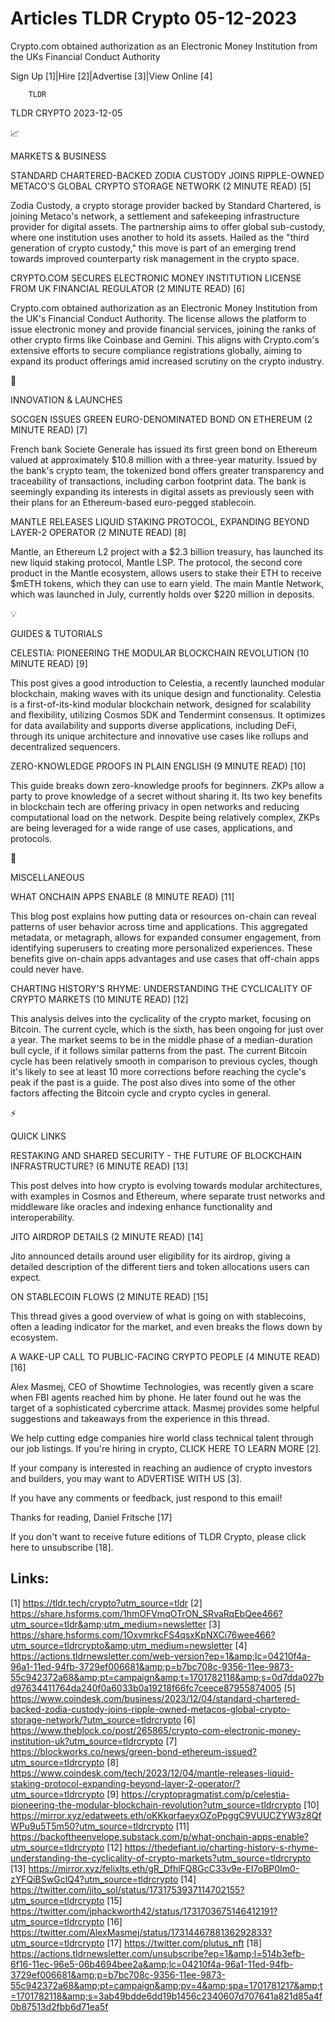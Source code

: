 # Articles TLDR Crypto 05-12-2023

Crypto.com obtained authorization as an Electronic Money Institution
from the UKs Financial Conduct Authority  

Sign Up [1]|Hire [2]|Advertise [3]|View Online [4] 

		TLDR 

TLDR CRYPTO 2023-12-05

📈 

MARKETS & BUSINESS

 STANDARD CHARTERED-BACKED ZODIA CUSTODY JOINS RIPPLE-OWNED METACO’S
GLOBAL CRYPTO STORAGE NETWORK (2 MINUTE READ) [5] 

 Zodia Custody, a crypto storage provider backed by Standard
Chartered, is joining Metaco's network, a settlement and safekeeping
infrastructure provider for digital assets. The partnership aims to
offer global sub-custody, where one institution uses another to hold
its assets. Hailed as the "third generation of crypto custody," this
move is part of an emerging trend towards improved counterparty risk
management in the crypto space. 

 CRYPTO.COM SECURES ELECTRONIC MONEY INSTITUTION LICENSE FROM UK
FINANCIAL REGULATOR (2 MINUTE READ) [6] 

 Crypto.com obtained authorization as an Electronic Money Institution
from the UK's Financial Conduct Authority. The license allows the
platform to issue electronic money and provide financial services,
joining the ranks of other crypto firms like Coinbase and Gemini. This
aligns with Crypto.com's extensive efforts to secure compliance
registrations globally, aiming to expand its product offerings amid
increased scrutiny on the crypto industry. 

🚀 

INNOVATION & LAUNCHES

 SOCGEN ISSUES GREEN EURO-DENOMINATED BOND ON ETHEREUM (2 MINUTE READ)
[7] 

 French bank Societe Generale has issued its first green bond on
Ethereum valued at approximately $10.8 million with a three-year
maturity. Issued by the bank's crypto team, the tokenized bond offers
greater transparency and traceability of transactions, including
carbon footprint data. The bank is seemingly expanding its interests
in digital assets as previously seen with their plans for an
Ethereum-based euro-pegged stablecoin. 

 MANTLE RELEASES LIQUID STAKING PROTOCOL, EXPANDING BEYOND LAYER-2
OPERATOR (2 MINUTE READ) [8] 

 Mantle, an Ethereum L2 project with a $2.3 billion treasury, has
launched its new liquid staking protocol, Mantle LSP. The protocol,
the second core product in the Mantle ecosystem, allows users to stake
their ETH to receive $mETH tokens, which they can use to earn yield.
The main Mantle Network, which was launched in July, currently holds
over $220 million in deposits. 

💡 

GUIDES & TUTORIALS

 CELESTIA: PIONEERING THE MODULAR BLOCKCHAIN REVOLUTION (10 MINUTE
READ) [9] 

 This post gives a good introduction to Celestia, a recently launched
modular blockchain, making waves with its unique design and
functionality. Celestia is a first-of-its-kind modular blockchain
network, designed for scalability and flexibility, utilizing Cosmos
SDK and Tendermint consensus. It optimizes for data availability and
supports diverse applications, including DeFi, through its unique
architecture and innovative use cases like rollups and decentralized
sequencers. 

 ZERO-KNOWLEDGE PROOFS IN PLAIN ENGLISH (9 MINUTE READ) [10] 

 This guide breaks down zero-knowledge proofs for beginners. ZKPs
allow a party to prove knowledge of a secret without sharing it. Its
two key benefits in blockchain tech are offering privacy in open
networks and reducing computational load on the network. Despite being
relatively complex, ZKPs are being leveraged for a wide range of use
cases, applications, and protocols. 

🦄 

MISCELLANEOUS

 WHAT ONCHAIN APPS ENABLE (8 MINUTE READ) [11] 

 This blog post explains how putting data or resources on-chain can
reveal patterns of user behavior across time and applications. This
aggregated metadata, or metagraph, allows for expanded consumer
engagement, from identifying superusers to creating more personalized
experiences. These benefits give on-chain apps advantages and use
cases that off-chain apps could never have. 

 CHARTING HISTORY'S RHYME: UNDERSTANDING THE CYCLICALITY OF CRYPTO
MARKETS (10 MINUTE READ) [12] 

 This analysis delves into the cyclicality of the crypto market,
focusing on Bitcoin. The current cycle, which is the sixth, has been
ongoing for just over a year. The market seems to be in the middle
phase of a median-duration bull cycle, if it follows similar patterns
from the past. The current Bitcoin cycle has been relatively smooth in
comparison to previous cycles, though it's likely to see at least 10
more corrections before reaching the cycle's peak if the past is a
guide. The post also dives into some of the other factors affecting
the Bitcoin cycle and crypto cycles in general. 

⚡ 

QUICK LINKS

 RESTAKING AND SHARED SECURITY - THE FUTURE OF BLOCKCHAIN
INFRASTRUCTURE? (6 MINUTE READ) [13] 

 This post delves into how crypto is evolving towards modular
architectures, with examples in Cosmos and Ethereum, where separate
trust networks and middleware like oracles and indexing enhance
functionality and interoperability. 

 JITO AIRDROP DETAILS (2 MINUTE READ) [14] 

 Jito announced details around user eligibility for its airdrop,
giving a detailed description of the different tiers and token
allocations users can expect. 

 ON STABLECOIN FLOWS (2 MINUTE READ) [15] 

 This thread gives a good overview of what is going on with
stablecoins, often a leading indicator for the market, and even breaks
the flows down by ecosystem. 

 A WAKE-UP CALL TO PUBLIC-FACING CRYPTO PEOPLE (4 MINUTE READ) [16] 

 Alex Masmej, CEO of Showtime Technologies, was recently given a scare
when FBI agents reached him by phone. He later found out he was the
target of a sophisticated cybercrime attack. Masmej provides some
helpful suggestions and takeaways from the experience in this thread. 

 We help cutting edge companies hire world class technical talent
through our job listings. If you're hiring in crypto, CLICK HERE TO
LEARN MORE [2]. 

If your company is interested in reaching an audience of crypto
investors and builders, you may want to ADVERTISE WITH US [3]. 

If you have any comments or feedback, just respond to this email! 

Thanks for reading, 
Daniel Fritsche [17] 

If you don't want to receive future editions of TLDR Crypto,
please click here to unsubscribe [18]. 

 

Links:
------
[1] https://tldr.tech/crypto?utm_source=tldr
[2] https://share.hsforms.com/1hmOFVmqOTrON_SRvaRqEbQee466?utm_source=tldr&amp;utm_medium=newsletter
[3] https://share.hsforms.com/1OxvmrkcFS4qsxKpNXCi76wee466?utm_source=tldrcrypto&amp;utm_medium=newsletter
[4] https://actions.tldrnewsletter.com/web-version?ep=1&amp;lc=04210f4a-96a1-11ed-94fb-3729ef006681&amp;p=b7bc708c-9356-11ee-9873-55c942372a68&amp;pt=campaign&amp;t=1701782118&amp;s=0d7dda027bd97634411764da240f0a6033b0a19218f66fc7ceece87955874005
[5] https://www.coindesk.com/business/2023/12/04/standard-chartered-backed-zodia-custody-joins-ripple-owned-metacos-global-crypto-storage-network/?utm_source=tldrcrypto
[6] https://www.theblock.co/post/265865/crypto-com-electronic-money-institution-uk?utm_source=tldrcrypto
[7] https://blockworks.co/news/green-bond-ethereum-issued?utm_source=tldrcrypto
[8] https://www.coindesk.com/tech/2023/12/04/mantle-releases-liquid-staking-protocol-expanding-beyond-layer-2-operator/?utm_source=tldrcrypto
[9] https://cryptopragmatist.com/p/celestia-pioneering-the-modular-blockchain-revolution?utm_source=tldrcrypto
[10] https://mirror.xyz/edatweets.eth/oKKkqrfaeyxOZoPpggC9VUUCZYW3z8QfWPu9u5T5m50?utm_source=tldrcrypto
[11] https://backoftheenvelope.substack.com/p/what-onchain-apps-enable?utm_source=tldrcrypto
[12] https://thedefiant.io/charting-history-s-rhyme-understanding-the-cyclicality-of-crypto-markets?utm_source=tldrcrypto
[13] https://mirror.xyz/felixlts.eth/gR_DfhlFQ8GcC33v9e-EI7oBP0Im0-zYFQiBSwGclQ4?utm_source=tldrcrypto
[14] https://twitter.com/jito_sol/status/1731753937114702155?utm_source=tldrcrypto
[15] https://twitter.com/jphackworth42/status/1731703675146412191?utm_source=tldrcrypto
[16] https://twitter.com/AlexMasmej/status/1731446788136292833?utm_source=tldrcrypto
[17] https://twitter.com/plutus_nft
[18] https://actions.tldrnewsletter.com/unsubscribe?ep=1&amp;l=514b3efb-6f16-11ec-96e5-06b4694bee2a&amp;lc=04210f4a-96a1-11ed-94fb-3729ef006681&amp;p=b7bc708c-9356-11ee-9873-55c942372a68&amp;pt=campaign&amp;pv=4&amp;spa=1701781217&amp;t=1701782118&amp;s=3ab49bdde6dd19b1456c2340607d707641a821d85a4f0b87513d2fbb6d71ea5f